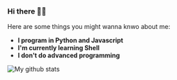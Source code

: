 ### Hi there 👋😀

Here are some things you might wanna knwo about me:

- **I program in Python and Javascript**
- **I'm currently learning Shell**
- **I don't do advanced programming**

![My github stats](https://github-readme-stats.vercel.app/api?username=pythoncoder8)
